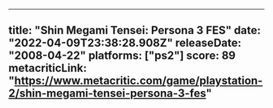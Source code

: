 
---
title: "Shin Megami Tensei: Persona 3 FES"
date: "2022-04-09T23:38:28.908Z"
releaseDate: "2008-04-22"
platforms: ["ps2"]
score: 89
metacriticLink: "https://www.metacritic.com/game/playstation-2/shin-megami-tensei-persona-3-fes"
---
